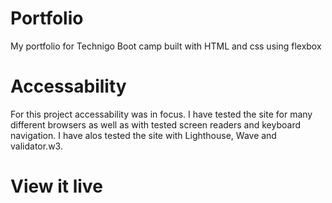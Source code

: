 # Portfolio

My portfolio for Technigo Boot camp built with HTML and css using flexbox

# Accessability

For this project accessability was in focus. I have tested the site for many different browsers as well as with tested screen readers and keyboard navigation.
I have alos tested the site with Lighthouse, Wave and validator.w3.

# View it live
